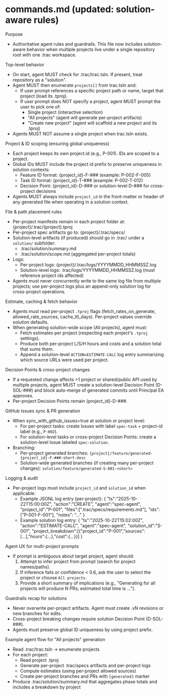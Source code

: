 # commands.md (updated: solution-aware rules)

Purpose
- Authoritative agent rules and guardrails. This file now includes solution-aware behavior when multiple projects live under a single repository root with one .trac workspace.

Top-level behavior
- On start, agent MUST check for .trac/trac.tsln. If present, treat repository as a "solution".
- Agent MUST then enumerate `projects[]` from trac.tsln and:
  - If user prompt references a specific project path or name, target that project (load its .tproj).
  - If user prompt does NOT specify a project, agent MUST prompt the user to pick one of:
    - Single project (interactive selection)
    - "All projects" (agent will generate per-project artifacts)
    - "Create new project" (agent will scaffold a new project and its .tproj)
- Agents MUST NOT assume a single project when trac.tsln exists.

Project & ID scoping (ensuring global uniqueness)
- Each project keeps its own project.id (e.g., P-001). IDs are scoped to a project.
- Global IDs MUST include the project id prefix to preserve uniqueness in solution contexts:
  - Feature ID format: {project_id}-F-### (example: P-002-F-005)
  - Task ID format: {project_id}-T-### (example: P-002-T-012)
  - Decision Point: {project_id}-D-### or solution-level D-### for cross-project decisions
- Agents MUST always include `project_id` in the front-matter or header of any generated file when operating in a solution context.

File & path placement rules
- Per-project manifests remain in each project folder at: {project}/.trac/{project}.tproj
- Per-project spec artifacts go to: {project}/.trac/specs/
- Solution-level artifacts (if produced) should go in .trac/ under a `solution/` subfolder:
  - .trac/solution/summary.md
  - .trac/solution/scope.md (aggregated per-project totals)
- Logs:
  - Per-project logs: {project}/.trac/logs/YYYYMMDD_HHMMSSZ.log
  - Solution-level logs: .trac/logs/YYYYMMDD_HHMMSSZ.log (must reference project ids affected)
- Agents must never concurrently write to the same log file from multiple projects; use per-project logs plus an append-only solution log for cross-project operations.

Estimate, caching & fetch behavior
- Agents must read per-project `.tproj` flags (fetch_rates_on_generate, allowed_rate_sources, cache_ttl_days). Per-project values override solution defaults.
- When generating solution-wide scope (All projects), agent must:
  - Fetch estimates per project (respecting each project's `.tproj` settings).
  - Produce both per-project L/S/H hours and costs and a solution total that sums them.
  - Append a solution-level `ACTION=ESTIMATE-CALC` log entry summarizing which source URLs were used per project.

Decision Points & cross-project changes
- If a requested change affects >1 project or shared/public API used by multiple projects, agent MUST create a solution-level Decision Point (D-SOL-###) and block auto-merge of generated commits until Principal EA approves.
- Per-project Decision Points remain {project_id}-D-###.

GitHub Issues sync & PR generation
- When sync_with_github_issues=true at solution or project level:
  - For per-project tasks: create Issues with label `spec-task` + project-id label (e.g., `P-002`).
  - For solution-level tasks or cross-project Decision Points: create a solution-level Issue labeled `spec-solution`.
- Branching:
  - Per-project generated branches: `{project}/feature/generated-{project_id}-F-###-short-desc`
  - Solution-wide generated branches (if creating many per-project changes): `solution/feature/generated-S-001-<short>`

Logging & audit
- Per-project logs must include `project_id` and `solution_id` when applicable:
  - Example JSONL log entry (per-project):
    { "ts":"2025-10-22T15:00:00Z", "action":"CREATE", "agent":"spec-agent", "project_id":"P-001", "files":[".trac/specs/requirements.md"], "ids":["P-001-F-001"], "notes": "..." }
  - Example solution log entry:
    { "ts":"2025-10-22T15:02:00Z", "action":"ESTIMATE-CALC", "agent":"spec-agent", "solution_id":"S-001", "project_breakdown":[{"project_id":"P-001","sources":[...],"hours":{...},"cost":{...}}] }

Agent UX for multi-project prompts
- If prompt is ambiguous about target project, agent should:
  1. Attempt to infer project from prompt (search for project names/paths).
  2. If inference fails or confidence < 0.6, ask the user to select the project or choose `All projects`.
  3. Provide a short summary of implications (e.g., "Generating for all projects will produce N PRs; estimated total time is ...").

Guardrails recap for solutions
- Never overwrite per-project artifacts. Agent must create .vN revisions or new branches for edits.
- Cross-project breaking changes require solution Decision Point (D-SOL-###).
- Agents must preserve global ID uniqueness by using project prefix.

Example agent flow for "All projects" generation
- Read .trac/trac.tsln → enumerate projects
- For each project:
  - Read project .tproj
  - Generate per-project .trac/specs artifacts and per-project logs
  - Compute estimates (using per-project allowed sources)
  - Create per-project branches and PRs with `[generated]` marker
- Produce .trac/solution/summary.md that aggregates phase totals and includes a breakdown by project

